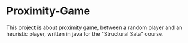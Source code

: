 # Proximity-Game

This project is about proximity game, between a random player and an heuristic player, written in java for the "Structural Sata" course.
